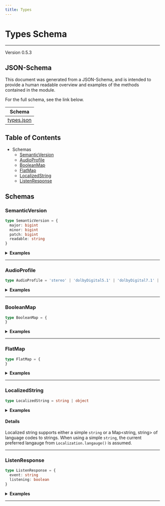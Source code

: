 ```yaml
---
title: Types
---
```

# Types Schema
---
Version 0.5.3


## JSON-Schema
This document was generated from a JSON-Schema, and is intended to provide a human readable overview and examples of the methods contained in the module.

For the full schema, see the link below.

| Schema |
|--------|
| [types.json](https://github.com/rdkcentral/firebolt-openrpc/blob/feature/badger-parity/src/schemas/types.json) |

## Table of Contents
 
 - Schemas
    - [SemanticVersion](#semanticversion)
    - [AudioProfile](#audioprofile)
    - [BooleanMap](#booleanmap)
    - [FlatMap](#flatmap)
    - [LocalizedString](#localizedstring)
    - [ListenResponse](#listenresponse)

## Schemas

### SemanticVersion

```typescript
type SemanticVersion = {
  major: bigint
  minor: bigint
  patch: bigint
  readable: string
}
```




<details>
  <summary><b>Examples</b></summary>

```json
```

</details>

---

### AudioProfile

```typescript
type AudioProfile = 'stereo' | 'dolbyDigital5.1' | 'dolbyDigital7.1' | 'dolbyDigital5.1+' | 'dolbyDigital7.1+' | 'dolbyAtmos'
```




<details>
  <summary><b>Examples</b></summary>

```json
```

</details>

---

### BooleanMap

```typescript
type BooleanMap = {
}
```




<details>
  <summary><b>Examples</b></summary>

```json
```

</details>

---

### FlatMap

```typescript
type FlatMap = {
}
```




<details>
  <summary><b>Examples</b></summary>

```json
```

</details>

---

### LocalizedString

```typescript
type LocalizedString = string | object
```




<details>
  <summary><b>Examples</b></summary>

```json
"A simple string, with no language code"

{
  "en": "This is english",
  "es": "esto es español"
}
```

</details>

#### Details

Localized string supports either a simple `string` or a Map<string, string> of language codes to strings. When using a simple `string`, the current preferred langauge from `Localization.langauge()` is assumed.

---

### ListenResponse

```typescript
type ListenResponse = {
  event: string
  listening: boolean
}
```




<details>
  <summary><b>Examples</b></summary>

```json
```

</details>

---



